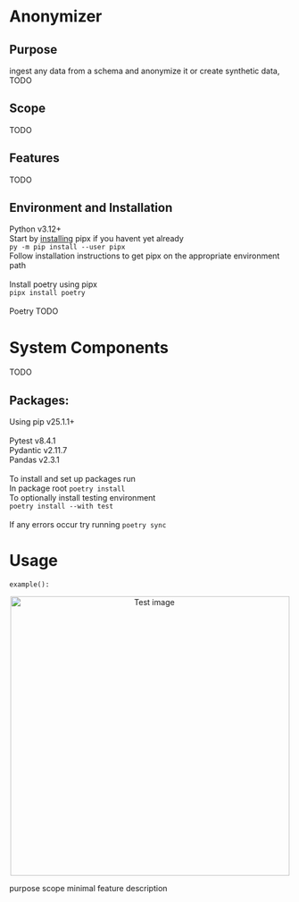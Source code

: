 # Anonymizer

## Purpose
ingest any data from a schema and anonymize it or create synthetic data, TODO

## Scope
TODO

## Features
TODO

## Environment and Installation
Python v3.12+ <br/>
Start by [installing](https://pipx.pypa.io/stable/installation/) pipx if you havent yet already <br/>
`py -m pip install --user pipx` <br/>
Follow installation instructions to get pipx on the appropriate environment path <br/>
<br/>
Install poetry using pipx <br/>
`pipx install poetry` <br/>
<br/>
Poetry 
TODO


# System Components
TODO
## Packages:
Using pip v25.1.1+ <br/>
<br/>
Pytest v8.4.1 <br/>
Pydantic v2.11.7 <br/>
Pandas v2.3.1 <br/>
<br/>
To install and set up packages run <br/>
In package root `poetry install` 
<br/>
To optionally install testing environment <br/>
`poetry install --with test` <br/>
<br/>
If any errors occur try running `poetry sync`<br/>

# Usage
```example():```

<p align="center">
  <img src="./img/test.png" alt="Test image" width="500">
</p>

purpose
scope
minimal
feature description
